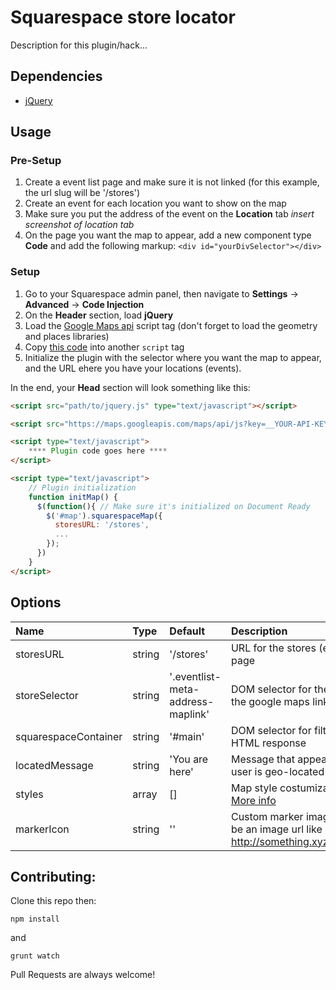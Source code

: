 # Squarespace store locator

Description for this plugin/hack...

## Dependencies
* [jQuery](http://jquery.com)

## Usage

### Pre-Setup
1. Create a event list page and make sure it is not linked (for this example, the url slug will be '/stores')
2. Create an event for each location you want to show on the map
3. Make sure you put the address of the event on the **Location** tab *insert screenshot of location tab*
4. On the page you want the map to appear, add a new component type **Code** and add the following markup: `<div id="yourDivSelector"></div>`


### Setup
1. Go to your Squarespace admin panel, then navigate to **Settings** -> **Advanced** -> **Code Injection**
2. On the **Header** section, load **jQuery**
3. Load the [Google Maps api](https://console.developers.google.com/flows/enableapi?apiid=maps_backend&keyType=CLIENT_SIDE&reusekey=true) script tag (don't forget to load the geometry and places libraries)
4. Copy [this code](https://raw.githubusercontent.com/wearegaspardbruno/squarespace-maps/master/dist/js/squarespace-map.min.js) into another `script` tag 
5. Initialize the plugin with the selector where you want the map to appear, and the URL ehere you have your locations (events).

In the end, your **Head** section will look something like this:

```html
<script src="path/to/jquery.js" type="text/javascript"></script>

<script src="https://maps.googleapis.com/maps/api/js?key=__YOUR-API-KEY__&callback=initMap&libraries=geometry,places" async defer></script>

<script type="text/javascript">
	**** Plugin code goes here ****
</script>

<script type="text/javascript">
	// Plugin initialization
	function initMap() {
	  $(function(){ // Make sure it's initialized on Document Ready
	    $('#map').squarespaceMap({
	      storesURL: '/stores',
	      ...
	    });
	  })
	}
</script>
```

## Options
| Name                 | Type           | Default    | Description  |   
|:----------------------|:----------------|:------------|:--------------|
| storesURL	   		  	| string	   		| '/stores'  | URL for the stores (events) page |
| storeSelector	  	   		| string			| '.eventlist-meta-address-maplink'      | DOM selector for the item with the google maps link|
| squarespaceContainer      	| string      	| '#main'    | DOM selector for filtering the HTML response|
| locatedMessage			| string			| 'You are here'  | Message that appears when user is geo-located|
| styles					| array			| []      | Map style costumization array. [More info](https://developers.google.com/maps/documentation/javascript/styling#overview) |
| markerIcon						| string			| ''         | Custom marker image. Should be an image url like http://something.xyz/image.png|

## Contributing:

Clone this repo then:

```shell
npm install
```
and

```shell
grunt watch
```

Pull Requests are always welcome!

